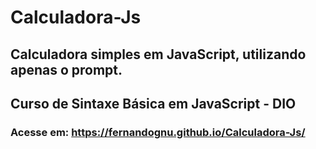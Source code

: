 # Calculadora-Js

## Calculadora simples em JavaScript,  utilizando apenas o prompt.
## Curso de Sintaxe Básica em JavaScript - DIO

### Acesse em: https://fernandognu.github.io/Calculadora-Js/
